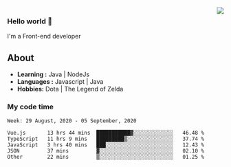 <img align='right' src="https://github-readme-stats.vercel.app/api?username=jumodada&show_icons=true&theme=vue">

### Hello world 👋

I'm a Front-end developer 
    
## About
-  **Learning :** Java | NodeJs
-  **Languages :** Javascript | Java
-  **Hobbies:** Dota | The Legend of Zelda

### My code time

<!--START_SECTION:waka-->
```text
Week: 29 August, 2020 - 05 September, 2020

Vue.js       13 hrs 44 mins  ███████████▓░░░░░░░░░░░░░   46.48 % 
TypeScript   11 hrs 9 mins   █████████▒░░░░░░░░░░░░░░░   37.74 % 
JavaScript   3 hrs 40 mins   ███░░░░░░░░░░░░░░░░░░░░░░   12.43 % 
JSON         37 mins         ▓░░░░░░░░░░░░░░░░░░░░░░░░   02.10 % 
Other        22 mins         ▒░░░░░░░░░░░░░░░░░░░░░░░░   01.25 % 
```
<!--END_SECTION:waka-->
